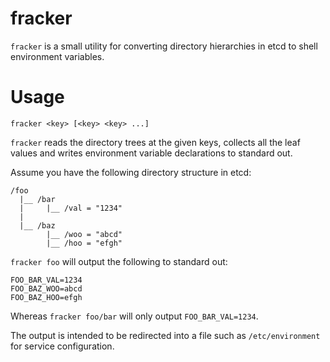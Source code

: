 # fracker

`fracker` is a small utility for converting directory hierarchies in etcd to shell environment variables.

# Usage

```
fracker <key> [<key> <key> ...]
```

`fracker` reads the directory trees at the given keys, collects all the leaf values and writes environment 
variable declarations to standard out.

Assume you have the following directory structure in etcd:

```
/foo
  |__ /bar
  |     |__ /val = "1234"
  |
  |__ /baz
        |__ /woo = "abcd"
        |__ /hoo = "efgh"
```

`fracker foo` will output the following to standard out:

```
FOO_BAR_VAL=1234
FOO_BAZ_WOO=abcd
FOO_BAZ_HOO=efgh
```

Whereas `fracker foo/bar` will only output `FOO_BAR_VAL=1234`.

The output is intended to be redirected into a file such as `/etc/environment` for service configuration.
